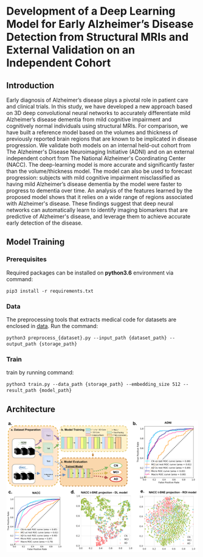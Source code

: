 # Development of a Deep Learning Model for Early Alzheimer’s Disease Detection from Structural MRIs and External Validation on an Independent Cohort 

## Introduction
Early diagnosis of Alzheimer’s disease plays a pivotal role in patient care and clinical trials. In this study, we have developed a new approach based on 3D deep convolutional neural networks to accurately differentiate mild Alzheimer’s disease dementia from mild cognitive impairment and cognitively normal individuals using structural MRIs. For comparison, we have built a reference model based on the volumes and thickness of previously reported brain regions that are known to be implicated in disease progression. We validate both models on an internal held-out cohort from The Alzheimer's Disease Neuroimaging Initiative (ADNI) and on an external independent cohort from The National Alzheimer's Coordinating Center (NACC). The deep-learning model is more accurate and significantly faster than the volume/thickness model. The model can also be used to forecast progression: subjects with mild cognitive impairment misclassified as having mild Alzheimer’s disease dementia by the model were faster to progress to dementia over time. An analysis of the features learned by the proposed model shows that it relies on a wide range of regions associated with Alzheimer's disease. These findings suggest that deep neural networks can automatically learn to identify imaging biomarkers that are predictive of Alzheimer's disease, and leverage them to achieve accurate early detection of the disease.

## Model Training


### Prerequisites

Required packages can be installed on **python3.6** environment via command:

```
pip3 install -r requirements.txt
```


### Data

The preprocessing tools that extracts medical code for datasets are enclosed in [data](). Run the command:
```
python3 preprocess_{dataset}.py --input_path {dataset_path} --output_path {storage_path}
```


### Train

train by running command:

```
python3 train.py --data_path {storage_path} --embedding_size 512 --result_path {model_path}
```

## Architecture

<img src="https://github.com/NYUMedML/DeepDementia/blob/main/overview.pdf" alt="drawing" width="900"/>
